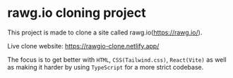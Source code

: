 # rawg.io cloning project

This project is made to clone a site called rawg.io(https://rawg.io/).

Live clone website: https://rawgio-clone.netlify.app/

The focus is to get better with `HTML`, `CSS(Tailwind.css)`, `React(Vite)` as well as making it harder by using `TypeScript` for a more strict codebase.
